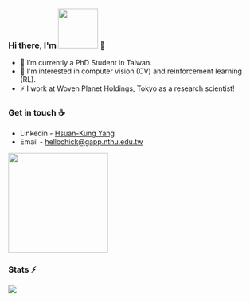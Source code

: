 ### Hi there, I'm <img src="https://hsuan-kung.netlify.app/assets/img/hsuankung-calligraphy.png" width="80"/> 👋
- 🔭 I’m currently a PhD Student in Taiwan.
- 🚀 I'm interested in computer vision (CV) and reinforcement learning (RL).
- ⚡ I work at Woven Planet Holdings, Tokyo as a research scientist!  

### Get in touch ☕
* Linkedin - [Hsuan-Kung Yang](https://www.linkedin.com/in/hsuankung-a4b288152/?locale=en_US)
* Email - [hellochick@gapp.nthu.edu.tw](hellochick@gapp.nthu.edu.tw)

<img src="https://user-images.githubusercontent.com/18046598/132939860-2831d3b7-2c05-4ff7-a909-863c7328d56a.png" width="200">


<!--
**hellochick/hellochick** is a ✨ _special_ ✨ repository because its `README.md` (this file) appears on your GitHub profile.
Here are some ideas to get you started:

- 🔭 I’m currently working on ...
- 🌱 I’m currently learning ...
- 👯 I’m looking to collaborate on ...
- 🤔 I’m looking for help with ...
- 💬 Ask me about ...
- 📫 How to reach me: ...
- 😄 Pronouns: ...
- ⚡ Fun fact: ...
-->

### Stats ⚡
![](https://github-readme-stats.vercel.app/api?username=hellochick&show_icons=true&hide=contribs&theme=radical)



